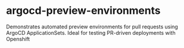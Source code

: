 # argocd-preview-environments
Demonstrates automated preview environments for pull requests using ArgoCD ApplicationSets. Ideal for testing PR-driven deployments with Openshift
